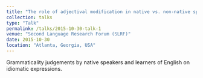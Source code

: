 ```yaml
---
title: "The role of adjectival modification in native vs. non-native speaker processing of idiomatic language"
collection: talks
type: "Talk"
permalink: /talks/2015-10-30-talk-1
venue: "Second Language Research Forum (SLRF)"
date: 2015-10-30
location: "Atlanta, Georgia, USA"
---
```


Grammaticality judgements by native speakers and learners of English on idiomatic expressions.
